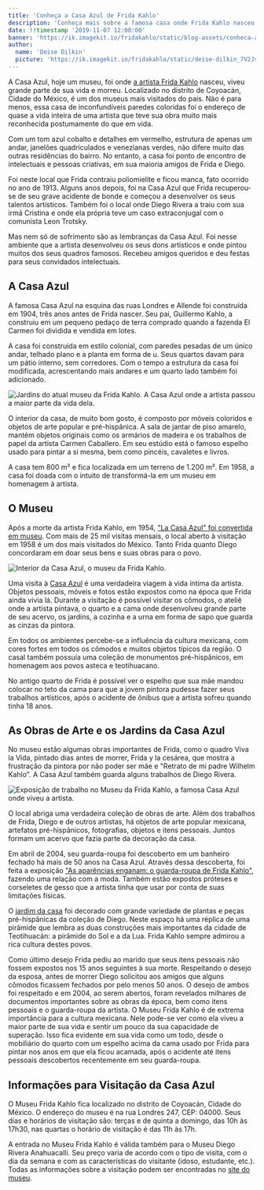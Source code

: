 ```yaml
---
title: 'Conheça a Casa Azul de Frida Kahlo'
description: 'Conheça mais sobre a famosa casa onde Frida Kahlo nasceu, viveu grande parte de sua vida e morreu.'
date: !!timestamp '2019-11-07 12:00:00'
banner: 'https://ik.imagekit.io/fridakahlo/static/blog-assets/conheca-a-casa-azul-de-frida-kahlo/conheca-a-casa-azul-da-frida-kahlo-banner-and-facebook_Y6huZTw9b.jpeg'
author:
  name: 'Deise Dilkin'
  picture: 'https://ik.imagekit.io/fridakahlo/static/deise-dilkin_7V2JsjZhA.jpg'
---
```


A Casa Azul, hoje um museu, foi onde [a artista Frida Kahlo](https://fridakahlo.com.br/quem-foi-frida-kahlo/quem-foi-frida-kahlo-a-revolucionaria-pintora-mexicana) nasceu, viveu grande parte de sua vida e morreu. Localizado no distrito de Coyoacán, Cidade do México, é um dos museus mais visitados do país. Não é para menos, essa casa de inconfundíveis paredes coloridas foi o endereço de quase a vida inteira de uma artista que teve sua obra muito mais reconhecida postumamente do que em vida.

Com um tom azul cobalto e detalhes em vermelho, estrutura de apenas um andar, janelões quadriculados e venezianas verdes, não difere muito das outras residências do bairro. No entanto, a casa foi ponto de encontro de intelectuais e pessoas criativas, em sua maioria amigos de Frida e Diego.

Foi neste local que Frida contraiu poliomielite e ficou manca, fato ocorrido no ano de 1913. Alguns anos depois, foi na Casa Azul que Frida recuperou-se de seu grave acidente de bonde e começou a desenvolver os seus talentos artísticos. Também foi o local onde Diego Rivera a traiu com sua irmã Cristina e onde ela própria teve um caso extraconjugal com o comunista Leon Trotsky.

Mas nem só de sofrimento são as lembranças da Casa Azul. Foi nesse ambiente que a artista desenvolveu os seus dons artísticos e onde pintou muitos dos seus quadros famosos. Recebeu amigos queridos e deu festas para seus convidados intelectuais.

## A Casa Azul

A famosa Casa Azul na esquina das ruas Londres e Allende foi construída em 1904, três anos antes de Frida nascer. Seu pai, Guillermo Kahlo, a construiu em um pequeno pedaço de terra comprado quando a fazenda El Carmen foi dividida e vendida em lotes.

A casa foi construída em estilo colonial, com paredes pesadas de um único andar, telhado plano e a planta em forma de u. Seus quartos davam para um pátio interno, sem corredores. Com o tempo a estrutura da casa foi modificada, acrescentando mais andares e um quarto lado também foi adicionado.

![Jardins do atual museu da Frida Kahlo. A Casa Azul onde a artista passou a maior parte da vida dela.](https://ik.imagekit.io/fridakahlo/static/blog-assets/conheca-a-casa-azul-de-frida-kahlo/jardins-da-casa-azul-local-onde-morou-a-artista-mexicana-frida-kahlo___DGlgwsh.jpg)

O interior da casa, de muito bom gosto, é composto por móveis coloridos e objetos de arte popular e pré-hispânica. A sala de jantar de piso amarelo, mantém objetos originais como os armários de madeira e os trabalhos de papel da artista Carmen Caballero. Em seu estúdio está o famoso espelho usado para pintar a si mesma, bem como pincéis, cavaletes e livros.

A casa tem 800 m² e fica localizada em um terreno de 1.200 m². Em 1958, a casa foi doada com o intuito de transformá-la em um museu em homenagem à artista.

## O Museu

Após a morte da artista Frida Kahlo, em 1954, ["La Casa Azul" foi convertida em museu](https://www.museofridakahlo.org.mx/es/el-museo/). Com mais de 25 mil visitas mensais, o local aberto à visitação em 1958 é um dos mais visitados do México. Tanto Frida quanto Diego concordaram em doar seus bens e suas obras para o povo.

![Interior da Casa Azul, o museu da Frida Kahlo.](https://ik.imagekit.io/fridakahlo/static/blog-assets/conheca-a-casa-azul-de-frida-kahlo/interior-da-casa-azul-museu-da-frida-kahlo_uNdKCbQx_.jpeg)

Uma visita à [Casa Azul](https://www.museofridakahlo.org.mx/wp-content/uploads/2018/06/Plano-del-museo.pdf) é uma verdadeira viagem à vida íntima da artista. Objetos pessoais, móveis e fotos estão expostos como na época que Frida ainda vivia lá. Durante a visitação é possível visitar os cômodos, o ateliê onde a artista pintava, o quarto e a cama onde desenvolveu grande parte de seu acervo, os jardins, a cozinha e a urna em forma de sapo que guarda as cinzas da pintora.

Em todos os ambientes percebe-se a influência da cultura mexicana, com cores fortes em todos os cômodos e muitos objetos típicos da região. O casal também possuía uma coleção de monumentos pré-hispânicos, em homenagem aos povos asteca e teotihuacano.

No antigo quarto de Frida é possível ver o espelho que sua mãe mandou colocar no teto da cama para que a jovem pintora pudesse fazer seus trabalhos artísticos, após o acidente de ônibus que a artista sofreu quando tinha 18 anos.

## As Obras de Arte e os Jardins da Casa Azul

No museu estão algumas obras importantes de Frida, como o quadro Viva la Vida, pintado dias antes de morrer, Frida y la cesárea, que mostra a frustração da pintora por não poder ser mãe e "Retrato de mi padre Wilhelm Kahlo". A Casa Azul também guarda alguns trabalhos de Diego Rivera.

![Exposição de trabalho no Museu da Frida Kahlo, a famosa Casa Azul onde viveu a artista.](https://ik.imagekit.io/fridakahlo/static/blog-assets/conheca-a-casa-azul-de-frida-kahlo/exposicao-no-museu-da-frida-kahlo-a-famosa-casa-azul_HLYoHhbDS.jpg)

O local abriga uma verdadeira coleção de obras de arte. Além dos trabalhos de Frida, Diego e de outros artistas, há objetos de arte popular mexicana, artefatos pré-hispânicos, fotografias, objetos e itens pessoais. Juntos formam um acervo que fazia parte da decoração da casa.

Em abril de 2004, seu guarda-roupa foi descoberto em um banheiro fechado há mais de 50 anos na Casa Azul. Através dessa descoberta, foi feita a exposição ["As aparências enganam: o guarda-roupa de Frida Kahlo"](https://artsandculture.google.com/exhibit/as-apar%C3%AAncias-enganam/6gICPDLcNAzkJA), fazendo uma relação com a moda. Também estão expostos próteses e corseletes de gesso que a artista tinha que usar por conta de suas limitações físicas.

O [jardim da casa](https://artsandculture.google.com/streetview/jardim-museu-frida-kahlo/2gHZXRtOrIcddw) foi decorado com grande variedade de plantas e peças pré-hispânicas da coleção de Diego. Neste espaço há uma réplica de uma pirâmide que lembra as duas construções mais importantes da cidade de Teotihuacán: a pirâmide do Sol e a da Lua. Frida Kahlo sempre admirou a rica cultura destes povos.

Como último desejo Frida pediu ao marido que seus itens pessoais não fossem expostos nos 15 anos seguintes à sua morte. Respeitando o desejo da esposa, antes de morrer Diego solicitou aos amigos que alguns cômodos ficassem fechados por pelo menos 50 anos. O desejo de ambos foi respeitado e em 2004, ao serem abertos, foram revelados milhares de documentos importantes sobre as obras da época, bem como itens pessoais e o guarda-roupa da artista.
O Museu Frida Kahlo é de extrema importância para a cultura mexicana. Nele pode-se ver como ela viveu a maior parte de sua vida e sentir um pouco da sua capacidade de superação. Isso fica evidente em sua vida como um todo, desde o mobiliário do quarto com um espelho acima da cama usado por Frida para pintar nos anos em que ela ficou acamada, após o acidente até itens pessoais descobertos recentemente em seu guarda-roupa.

## Informações para Visitação da Casa Azul

O Museu Frida Kahlo fica localizado no distrito de Coyoacán, Cidade do México. O endereço do museu é na rua Londres 247, CEP: 04000. Seus dias e horários de visitação são: terças e de quinta a domingo, das 10h às 17h30, nas quartas o horário de visitação é das 11h às 17h.

A entrada no Museu Frida Kahlo é válida também para o Museu Diego Rivera Anahuacalli. Seu preço varia de acordo com o tipo de visita, com o dia da semana e com as características do visitante (idoso, estudante, etc.). Todas as informações sobre a visitação podem ser encontradas no [site do museu](https://www.museofridakahlo.org.mx/es/el-museo/tu-visita/).
